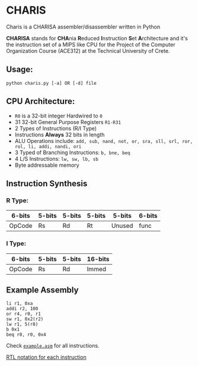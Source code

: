 # CHARIS 

Charis is a CHARISA assembler/disassembler written in Python

**CHARISA** stands for **CHA**nia **R**educed **I**nstruction **S**et **A**rchitecture and it's the instruction set of a MIPS like CPU for the Project of the Computer Organization Course (ACE312) at the Technical University of Crete. 

## Usage:
```python charis.py [-a] OR [-d] file```

## CPU Architecture:

- ```R0``` is a 32-bit integer Hardwired to ```0```
- 31 32-bit General Purpose Registers ```R1-R31```
- 2 Types of Instructions (R/I Type)
- Instructions **Always** 32 bits in length
- ALU Operations include: ```add, sub, nand, not, or, sra, sll, srl, ror, rol, li, addi, nandi, ori```
- 3 Typed of Branching Instructions: ```b, bne, beq```
- 4 L/S Instructions: ```lw, sw, lb, sb```
- Byte addressable memory

## Instruction Synthesis

### R Type:

|6-bits|5-bits|5-bits|5-bits|5-bits|6-bits|
|------|------|------|------|------|------|
|OpCode|  Rs  |  Rd  |  Rt  |Unused| func |



### I Type:

|6-bits|5-bits|5-bits|16-bits|
|------|------|------|-------|
|OpCode|  Rs  |  Rd  | Immed |


## Example Assembly

```
li r1, 0xa
addi r2, 100
or r4, r0, r1
sw r1, 0x2(r2)
lw r1, 5(r8)
b 0x1
beq r0, r0, 0x4
```

Check [```example.asm```](https://github.com/the-rectifier/CHARIS/blob/master/example.asm) for all instructions.

[RTL notation for each instruction](https://github.com/the-rectifier/CHARIS/blob/master/CHARISA%20_RTL.pdf)

